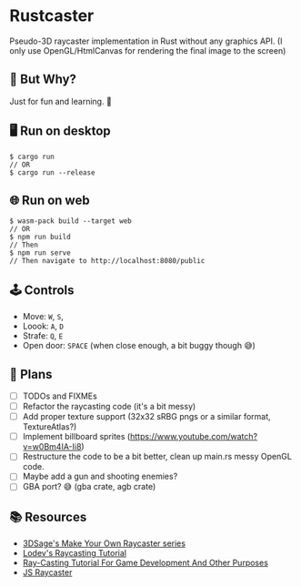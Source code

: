 # Rustcaster

Pseudo-3D raycaster implementation in Rust without any graphics API.
(I only use OpenGL/HtmlCanvas for rendering the final image to the screen)

## 🤨 But Why? 

Just for fun and learning. 🙂

## 🖥 Run on desktop

```shell
$ cargo run
// OR
$ cargo run --release
```

## 🌐 Run on web

```shell
$ wasm-pack build --target web
// OR
$ npm run build
// Then
$ npm run serve
// Then navigate to http://localhost:8080/public
```

## 🕹 Controls

- Move: `W`, `S`,
- Loook: `A`, `D`
- Strafe: `Q`, `E`
- Open door: `SPACE` (when close enough, a bit buggy though 😅)

## 📝 Plans

- [ ] TODOs and FIXMEs
- [ ] Refactor the raycasting code (it's a bit messy)
- [ ] Add proper texture support (32x32 sRBG pngs or a similar format, TextureAtlas?)
- [ ] Implement billboard sprites (https://www.youtube.com/watch?v=w0Bm4IA-Ii8)
- [ ] Restructure the code to be a bit better, clean up main.rs messy OpenGL code.
- [ ] Maybe add a gun and shooting enemies?
- [ ] GBA port? 😅 (gba crate, agb crate)

## 📚 Resources
- [3DSage's Make Your Own Raycaster series](https://www.youtube.com/watch?v=gYRrGTC7GtA)
- [Lodev's Raycasting Tutorial](https://lodev.org/cgtutor/raycasting.html)
- [Ray-Casting Tutorial For Game Development And Other Purposes](https://permadi.com/1996/05/ray-casting-tutorial-table-of-contents/)
- [JS Raycaster](https://andrewmushel.com/portfolio/js-raycaster.html)